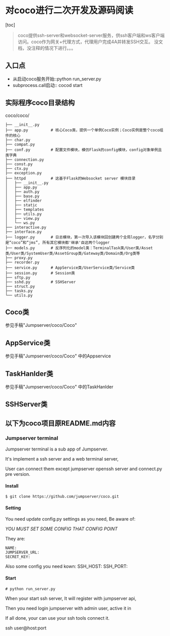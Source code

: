 对coco进行二次开发及源码阅读
===
[toc]
> coco提供ssh-server和websocket-server服务，供ssh客户端和ws客户端访问。coco作为网关+代理方式，代理用户完成4A并转发SSH交互。
> 没文档，没注释的情况下进行。。。

## 入口点
- 从启动coco服务开始::python run_server.py
- subprocess.call启动:: cocod start 

## 实际程序coco目录结构
coco/coco/
```
├── __init__.py
├── app.py          # 核心Coco类，提供一个单例Coco实例；Coco实例是整个coco组件的核心
├── char.py
├── compat.py
├── conf.py         # 配置文件模块，模仿Flask的config模块，config对象单例且类字典
├── connection.py
├── const.py
├── ctx.py
├── exception.py
├── httpd           # 这基于Flask的Websocket server 模块目录
│   ├── __init__.py
│   ├── app.py
│   ├── auth.py
│   ├── base.py
│   ├── elfinder
│   ├── static
│   ├── templates
│   ├── utils.py
│   ├── view.py
│   └── ws.py
├── interactive.py
├── interface.py
├── logger.py       # 日志模块，第一次导入该模块回创建两个全局logger，名字分别是“coco”和“jms”, 所有其它模块都'继承'自这两个logger
├── models.py       # 反序列化的model类：TerminalTask类/User类/Asset类/User类/SystemUser类/AssetGroup类/Gateway类/Domain类/Org类等
├── proxy.py
├── recorder.py
├── service.py      # AppService类/UserService类/Service类
├── session.py      # Session类
├── sftp.py
├── sshd.py         # SSHServer
├── struct.py
├── tasks.py
└── utils.py
```

## Coco类
参见手稿"Jumpserver/coco/Coco"

## AppService类
参见手稿"Jumpserver/coco/Coco" 中的Appservice

## TaskHanlder类
参见手稿"Jumpserver/coco/Coco" 中的TaskHanlder

## SSHServer类







## 以下为coco项目原README.md内容

### Jumpserver terminal

Jumpserver terminal is a sub app of Jumpserver.

It's implement a ssh server and a web terminal server, 

User can connect them except jumpserver openssh server and connect.py 
pre version.


#### Install

    $ git clone https://github.com/jumpserver/coco.git

#### Setting

You need update config.py settings as you need, Be aware of: 

*YOU MUST SET SOME CONFIG THAT CONFIG POINT*

They are:

    NAME:
    JUMPSERVER_URL:
    SECRET_KEY:

Also some config you need kown:
    SSH_HOST:
    SSH_PORT:


#### Start

    # python run_server.py

When your start ssh server, It will register with jumpserver api,

Then you need login jumpserver with admin user, active it in <Terminal>
 
 If all done, your can use your ssh tools connect it.
 
ssh user@host:port



